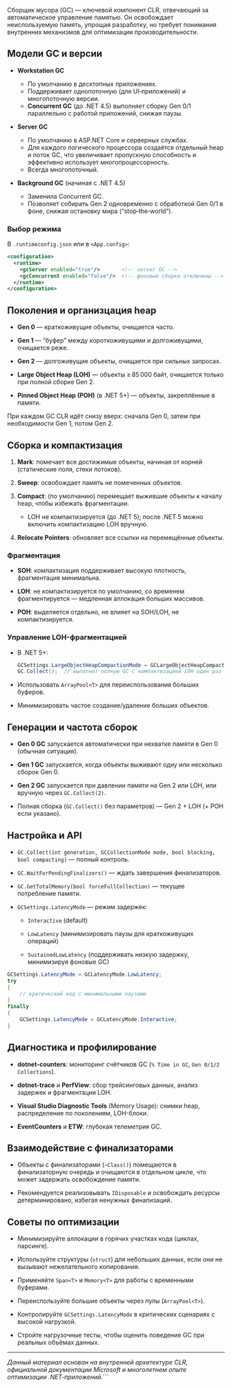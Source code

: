 Сборщик мусора (GC) — ключевой компонент CLR, отвечающий за автоматическое управление памятью. Он освобождает неиспользуемую память, упрощая разработку, но требует понимания внутренних механизмов для оптимизации производительности.

## Модели GC и версии

- **Workstation GC**  
  - По умолчанию в десктопных приложениях.  
  - Поддерживает однопоточную (для UI‑приложений) и многопоточную версии.  
  - **Concurrent GC** (до .NET 4.5) выполняет сборку Gen 0/1 параллельно с работой приложений, снижая паузы.

- **Server GC**  
  - По умолчанию в ASP.NET Core и серверных службах.  
  - Для каждого логического процессора создаётся отдельный heap и поток GC, что увеличивает пропускную способность и эффективно использует многопроцессорность.  
  - Всегда многопоточный.

- **Background GC** (начиная с .NET 4.5)  
  - Заменила Concurrent GC.  
  - Позволяет собирать Gen 2 одновременно с обработкой Gen 0/1 в фоне, снижая остановку мира (“stop‑the‑world”).

### Выбор режима

В `.runtimeconfig.json` или в `<App.config>`:
```xml
<configuration>
  <runtime>
    <gcServer enabled="true"/>       <!-- server GC -->
    <gcConcurrent enabled="false"/>  <!-- фоновые сборки отключены -->
  </runtime>
</configuration>
````

## Поколения и организцация heap

- **Gen 0** — краткоживущие объекты, очищается часто.
    
- **Gen 1** — “буфер” между короткоживущими и долгоживущими, очищается реже.
    
- **Gen 2** — долгоживущие объекты, очищается при сильных запросах.
    
- **Large Object Heap (LOH)** — объекты ≥ 85 000 байт, очищается только при полной сборке Gen 2.
    
- **Pinned Object Heap (POH)** (в .NET 5+) — объекты, закреплённые в памяти.
    

При каждом GC CLR идёт снизу вверх: сначала Gen 0, затем при необходимости Gen 1, потом Gen 2.

## Сборка и компактизация

1. **Mark**: помечает все достижимые объекты, начиная от корней (статические поля, стеки потоков).
    
2. **Sweep**: освобождает память не помеченных объектов.
    
3. **Compact**: (по умолчанию) перемещает выжившие объекты к началу heap, чтобы избежать фрагментации.
    
    - LOH не компактизируется (до .NET 5); после .NET 5 можно включить компактизацию LOH вручную.
        
4. **Relocate Pointers**: обновляет все ссылки на перемещённые объекты.
    

### Фрагментация

- **SOH**: компактизация поддерживает высокую плотность, фрагментация минимальна.
    
- **LOH**: не компактизируется по умолчанию, со временем фрагментируется — медленная аллокация больших массивов.
    
- **POH**: выделяется отдельно, не влияет на SOH/LOH, не компактизируется.
    

### Управление LOH-фрагментацией

- В .NET 5+:
    
    ```csharp
    GCSettings.LargeObjectHeapCompactionMode = GCLargeObjectHeapCompactionMode.CompactOnce;
    GC.Collect();  // выполнит полную GC с компактизацией LOH один раз
    ```
    
- Использовать `ArrayPool<T>` для переиспользования больших буферов.
    
- Минимизировать частое создание/удаление больших объектов.
    

## Генерации и частота сборок

- **Gen 0 GC** запускается автоматически при нехватке памяти в Gen 0 (обычная ситуация).
    
- **Gen 1 GC** запускается, когда объекты выживают одну или несколько сборок Gen 0.
    
- **Gen 2 GC** запускается при давлении памяти на Gen 2 или LOH, или вручную через `GC.Collect(2)`.
    
- Полная сборка (`GC.Collect()` без параметров) — Gen 2 + LOH (+ POH если указано).
    

## Настройка и API

- `GC.Collect(int generation, GCCollectionMode mode, bool blocking, bool compacting)` — полный контроль.
    
- `GC.WaitForPendingFinalizers()` — ждать завершения финализаторов.
    
- `GC.GetTotalMemory(bool forceFullCollection)` — текущее потребление памяти.
    
- `GCSettings.LatencyMode` — режим задержек:
    
    - `Interactive` (default)
        
    - `LowLatency` (минимизировать паузы для краткоживущих операций)
        
    - `SustainedLowLatency` (поддерживать низкую задержку, минимизируя фоновые GC)
        

```csharp
GCSettings.LatencyMode = GCLatencyMode.LowLatency;
try
{
    // критический код с минимальными паузами
}
finally
{
    GCSettings.LatencyMode = GCLatencyMode.Interactive;
}
```

## Диагностика и профилирование

- **dotnet-counters**: мониторинг счётчиков GC (`% Time in GC`, `Gen 0/1/2 Collections`).
    
- **dotnet-trace** и **PerfView**: сбор трейсинговых данных, анализ задержек и фрагментации LOH.
    
- **Visual Studio Diagnostic Tools** (Memory Usage): снимки heap, распределение по поколениям, LOH-блоки.
    
- **EventCounters** и **ETW**: глубокая телеметрия GC.
    

## Взаимодействие с финализаторами

- Объекты с финализаторами (`~Class()`) помещаются в финализаторную очередь и очищаются в отдельном цикле, что может задержать освобождение памяти.
    
- Рекомендуется реализовывать `IDisposable` и освобождать ресурсы детерминировано, избегая ненужных финализаций.
    

## Советы по оптимизации

- Минимизируйте аллокации в горячих участках кода (циклах, парсинге).
    
- Используйте структуры (`struct`) для небольших данных, если они не вызывают нежелательного копирования.
    
- Применяйте `Span<T>` и `Memory<T>` для работы с временными буферами.
    
- Переиспользуйте большие объекты через пулы (`ArrayPool<T>`).
    
- Контролируйте `GCSettings.LatencyMode` в критических сценариях с высокой нагрузкой.
    
- Стройте нагрузочные тесты, чтобы оценить поведение GC при реальных объёмах данных.
    

---

_Данный материал основан на внутренней архитектуре CLR, официальной документации Microsoft и многолетнем опыте оптимизации .NET‑приложений._```